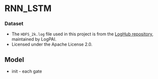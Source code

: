 # RNN_LSTM

### Dataset

- The `HDFS_2k.log` file used in this project is from the [LogHub repository](https://github.com/logpai/loghub), maintained by LogPAI.
- Licensed under the Apache License 2.0.

## **Model**

 - init - each gate






